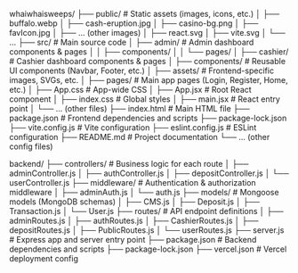 whaiwhaisweeps/
├── public/                  # Static assets (images, icons, etc.)
│   ├── buffalo.webp
│   ├── cash-eruption.jpg
│   ├── casino-bg.png
│   ├── favIcon.jpg
│   ├── ... (other images)
│   ├── react.svg
│   ├── vite.svg
│   └── ... 
├── src/                     # Main source code
│   ├── admin/               # Admin dashboard components & pages
│   │   ├── components/
│   │   └── pages/
│   ├── cashier/             # Cashier dashboard components & pages
│   ├── components/          # Reusable UI components (Navbar, Footer, etc.)
│   ├── assets/              # Frontend-specific images, SVGs, etc.
│   ├── pages/               # Main app pages (Login, Register, Home, etc.)
│   ├── App.css              # App-wide CSS
│   ├── App.jsx              # Root React component
│   ├── index.css            # Global styles
│   ├── main.jsx             # React entry point
│   └── ... (other files)
├── index.html               # Main HTML file
├── package.json             # Frontend dependencies and scripts
├── package-lock.json
├── vite.config.js           # Vite configuration
├── eslint.config.js         # ESLint configuration
├── README.md                # Project documentation
└── ... (other config files)


backend/
├── controllers/             # Business logic for each route
│   ├── adminController.js
│   ├── authController.js
│   ├── depositController.js
│   └── userController.js
├── middleware/              # Authentication & authorization middleware
│   ├── adminAuth.js
│   └── auth.js
├── models/                  # Mongoose models (MongoDB schemas)
│   ├── CMS.js
│   ├── Deposit.js
│   ├── Transaction.js
│   └── User.js
├── routes/                  # API endpoint definitions
│   ├── adminRoutes.js
│   ├── authRoutes.js
│   ├── CashierRoutes.js
│   ├── depositRoutes.js
│   ├── PublicRoutes.js
│   └── userRoutes.js
├── server.js                # Express app and server entry point
├── package.json             # Backend dependencies and scripts
├── package-lock.json
├── vercel.json              # Vercel deployment config